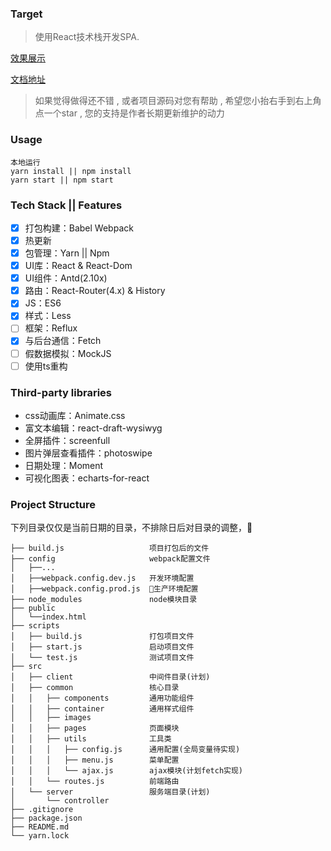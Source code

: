 ### Target
> 使用React技术栈开发SPA.

[效果展示](https://muyunyun.github.io/react-antd-demo)

[文档地址](http://www.cnblogs.com/MuYunyun/p/6843584.html)

> 如果觉得做得还不错 , 或者项目源码对您有帮助 , 希望您小抬右手到右上角点一个star , 您的支持是作者长期更新维护的动力

### Usage
```
本地运行
yarn install || npm install
yarn start || npm start
```

### Tech Stack || Features
- [x] 打包构建：Babel Webpack
- [x] 热更新
- [x] 包管理：Yarn || Npm
- [x] UI库：React & React-Dom
- [x] UI组件：Antd(2.10x)
- [x] 路由：React-Router(4.x) & History
- [x] JS：ES6
- [x] 样式：Less
- [ ] 框架：Reflux
- [x] 与后台通信：Fetch
- [ ] 假数据模拟：MockJS
- [ ] 使用ts重构

### Third-party libraries
* css动画库：Animate.css
* 富文本编辑：react-draft-wysiwyg
* 全屏插件：screenfull
* 图片弹层查看插件：photoswipe
* 日期处理：Moment
* 可视化图表：echarts-for-react

### Project Structure
下列目录仅仅是当前日期的目录，不排除日后对目录的调整，
```
├── build.js                   项目打包后的文件
├── config                     webpack配置文件
│   ├──...
│   ├──webpack.config.dev.js   开发环境配置
│   ├──webpack.config.prod.js  生产环境配置
├── node_modules               node模块目录
├── public
│   └──index.html
├── scripts
│   ├── build.js               打包项目文件
│   ├── start.js               启动项目文件
│   └── test.js                测试项目文件
├── src
│   ├── client                 中间件目录(计划)
│   ├── common                 核心目录
│   │   ├── components         通用功能组件
│   │   ├── container          通用样式组件
│   │   ├── images
│   │   ├── pages              页面模块
│   │   ├── utils              工具类
│   │   │   ├── config.js      通用配置(全局变量待实现)
│   │   │   ├── menu.js        菜单配置
│   │   │   └── ajax.js        ajax模块(计划fetch实现)
│   │   └── routes.js          前端路由
│   └── server                 服务端目录(计划)
│       └── controller
├── .gitignore
├── package.json
├── README.md
└── yarn.lock
```